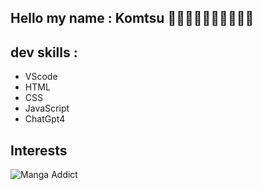 ## Hello my name : Komtsu 👋🏽👋🏽👋🏽👋🏽👋🏽

## dev skills :

- VScode
- HTML
- CSS
- JavaScript
- ChatGpt4


## Interests
![Manga Addict](https://media1.tenor.com/m/kaRCm9ELxKgAAAAC/menhera-chan-chibi.gif)
